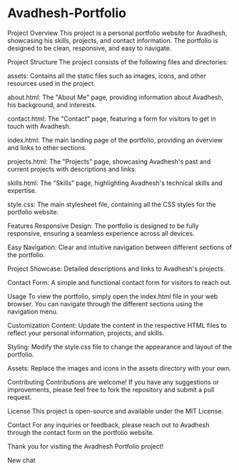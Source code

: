 # Avadhesh-Portfolio
Project Overview
This project is a personal portfolio website for Avadhesh, showcasing his skills, projects, and contact information. The portfolio is designed to be clean, responsive, and easy to navigate.

Project Structure
The project consists of the following files and directories:

assets: Contains all the static files such as images, icons, and other resources used in the project.

about.html: The "About Me" page, providing information about Avadhesh, his background, and interests.

contact.html: The "Contact" page, featuring a form for visitors to get in touch with Avadhesh.

index.html: The main landing page of the portfolio, providing an overview and links to other sections.

projects.html: The "Projects" page, showcasing Avadhesh's past and current projects with descriptions and links.

skills.html: The "Skills" page, highlighting Avadhesh's technical skills and expertise.

style.css: The main stylesheet file, containing all the CSS styles for the portfolio website.

Features
Responsive Design: The portfolio is designed to be fully responsive, ensuring a seamless experience across all devices.

Easy Navigation: Clear and intuitive navigation between different sections of the portfolio.

Project Showcase: Detailed descriptions and links to Avadhesh's projects.

Contact Form: A simple and functional contact form for visitors to reach out.

Usage
To view the portfolio, simply open the index.html file in your web browser. You can navigate through the different sections using the navigation menu.

Customization
Content: Update the content in the respective HTML files to reflect your personal information, projects, and skills.

Styling: Modify the style.css file to change the appearance and layout of the portfolio.

Assets: Replace the images and icons in the assets directory with your own.

Contributing
Contributions are welcome! If you have any suggestions or improvements, please feel free to fork the repository and submit a pull request.

License
This project is open-source and available under the MIT License.

Contact
For any inquiries or feedback, please reach out to Avadhesh through the contact form on the portfolio website.

Thank you for visiting the Avadhesh Portfolio project!

New chat
